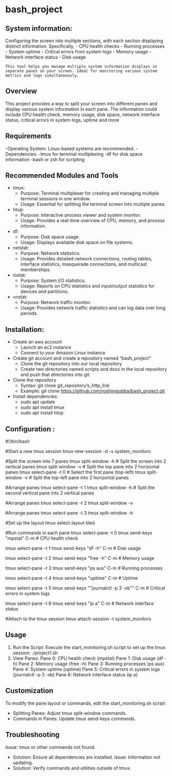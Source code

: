 # bash_project

## System information:

Configuring the screen into multiple sections, with each section displaying distinct information. Specifically,
    - CPU health checks
    - Running processes
    - System uptime
    - Critical errors from system logs
    - Memory usage
    - Network interface status
    - Disk usage

    This tool helps you manage multiple system information displays in separate panes on your screen. Ideal for monitoring various system metrics and logs simultaneously.

## Overview

This project provides a way to split your screen into different panes and display various system information in each pane. The information could include CPU health check, memory usage, disk space, network interface status, critical errors in system logs, uptime and more

## Requirements

-Operating System: Linux-based systems are recommended.
-Dependencies:
-tmux for terminal multiplexing
-df for disk space information
-bash or zsh for scripting

## Recommended Modules and Tools

- tmux:
    - Purpose: Terminal multiplexer for creating and managing multiple terminal sessions in one window.
    - Usage: Essential for splitting the terminal screen into multiple panes.
- htop:
    - Purpose: Interactive process viewer and system monitor.
    - Usage: Provides a real-time overview of CPU, memory, and process information.
- df:
    - Purpose: Disk space usage.
    - Usage: Displays available disk space on file systems.
- netstat:
    - Purpose: Network statistics.
    - Usage: Provides detailed network connections, routing tables, interface statistics, masquerade connections, and multicast memberships.
- iostat:
    - Purpose: System I/O statistics.
    - Usage: Reports on CPU statistics and input/output statistics for devices and partitions.
- vnstat:
    - Purpose: Network traffic monitor.
    - Usage: Provides network traffic statistics and can log data over long periods.

## Installation:

- Create an aws account
    - Launch an ec2 instance
    - Connect to your Amazon Linux instance
- Create git account and create a repository named “bash_project”
    - Clone the git repository into our local repository
    - Create two directories named scripts and docs in the local repository and push that directories into git.
- Clone the repository
    - Syntax: git clone git_repository’s_http_link
    - Example: git clone https://github.com/roshinigubba/bash_project.git
- Install dependencies:
    - sudo apt update
    - sudo apt install tmux
    - sudo apt install htop 

## Configuration :

#!/bin/bash

#Start a new tmux session
tmux new-session -d -s system_monitors

#Split the screen into 7 panes
tmux split-window -h   # Split the screen into 2 vertical panes
tmux split-window -v   # Split the top pane into 2 horizontal panes
tmux select-pane -t 0  # Select the first pane (top-left)
tmux split-window -v   # Split the top-left pane into 2 horizontal panes

#Arrange panes
tmux select-pane -t 1
tmux split-window -h   # Split the second vertical pane into 2 vertical panes

#Arrange panes
tmux select-pane -t 2
tmux split-window -v

#Arrange panes
tmux select-pane -t 3
tmux split-window -h


#Set up the layout
tmux select-layout tiled

#Run commands in each pane
tmux select-pane -t 0
tmux send-keys "mpstat" C-m  # CPU health check

tmux select-pane -t 1
tmux send-keys "df -h" C-m  # Disk usage

tmux select-pane -t 2
tmux send-keys "free -h" C-m  # Memory usage

tmux select-pane -t 3
tmux send-keys "ps aux" C-m  # Running processes

tmux select-pane -t 4
tmux send-keys "uptime" C-m  # Uptime

tmux select-pane -t 5
tmux send-keys ""journalctl -p 3 -xb"" C-m  # Critical errors in system logs

tmux select-pane -t 6
tmux send-keys "ip a" C-m  # Network interface status

#Attach to the tmux session
tmux attach-session -t system_monitors


## Usage

1. Run the Script:
 Execute the start_monitoring.sh script to set up the tmux session:
./project1.sh
2. View Panes:
Pane 0: CPU health check (mpstat)
Pane 1: Disk usage (df -h)
Pane 2: Memory usage (free -h)
Pane 3: Running processes (ps aux)
Pane 4: System uptime (uptime)
Pane 5: Critical errors in system logs (journalctl -p 3 -xb)
Pane 6: Network interface status (ip a)

## Customization

To modify the pane layout or commands, edit the start_monitoring.sh script:
- Splitting Panes: Adjust tmux split-window commands.
- Commands in Panes: Update tmux send-keys commands.

## Troubleshooting

Issue: tmux or other commands not found.
- Solution: Ensure all dependencies are installed.
Issue: Information not updating.
- Solution: Verify commands and utilities outside of tmux.













